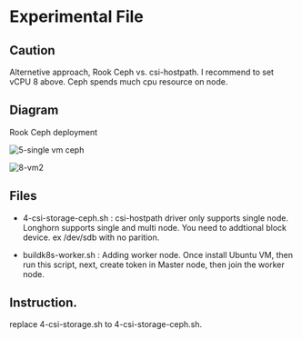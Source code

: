 # Experimental File

## Caution
Alternetive approach, Rook Ceph vs. csi-hostpath. I recommend to set vCPU 8 above. Ceph spends much cpu resource on node.

## Diagram

Rook Ceph deployment

![5-single vm ceph](https://user-images.githubusercontent.com/624501/141036193-7acbc09c-ff08-44be-9c6f-fba0acad3aa5.jpeg)

![8-vm2](https://user-images.githubusercontent.com/624501/141036237-ab5886f3-55cf-4f65-9a11-4f6142563b6c.jpeg)

## Files

* 4-csi-storage-ceph.sh : csi-hostpath driver only supports single node. Longhorn supports single and multi node. You need to addtional block device. ex /dev/sdb with no parition.

* buildk8s-worker.sh : Adding worker node. Once install Ubuntu VM, then run this script, next, create token in Master node, then join the worker node.

## Instruction.

replace 4-csi-storage.sh to 4-csi-storage-ceph.sh.

